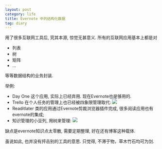 ```yaml
---
layout: post
category: life
title: Evernote 中的结构化数据
tag: diary
---
```


用了很多互联网工具后, 究其本源, 惊觉无甚意义.
所有的互联网应用基本上都是对

* 列表
* 树
* 矩阵
* ...

等等数据结构的业务封装.

举例:

* Day One 这个应用, 实际上已经弃用. 现在Evernote也是够用的.
* Trello 在个人任务的管理上也已经被四象限管理取代:
![](/images/2015/evernote-4-quadrant.png)
* Readitlater 类的应用通过Evernote剪裁浏览器插件完成, 很多阅读应用也有evernote的集成;
* 知识管理的小豆列, 用树来管理:
![](/images/2015/evernote-tree.png)

缺点是evernote知识点太零散, 需要定期整理, 好在还有博客这种载体.

虽说如此, 也并没有抨击别的工具的意思.
只觉得, 不滞于物，草木竹石均可为剑.
